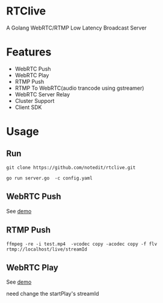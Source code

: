 # RTClive
A Golang WebRTC/RTMP Low Latency Broadcast Server


# Features

- WebRTC Push
- WebRTC Play
- RTMP Push
- RTMP To WebRTC(audio trancode using gstreamer)
- WebRTC Server Relay
- Cluster Support 
- Client SDK 



# Usage




## Run

```
git clone https://github.com/notedit/rtclive.git

go run server.go  -c config.yaml

```



## WebRTC Push


See [demo](https://github.com/notedit/RTCLive-js/blob/master/demo/pusher.html)


## RTMP Push

```
ffmpeg -re -i test.mp4  -vcodec copy -acodec copy -f flv rtmp://localhost/live/streamId
```

## WebRTC Play

See [demo](https://github.com/notedit/RTCLive-js/blob/master/demo/player.html)

need change the startPlay's streamId 









